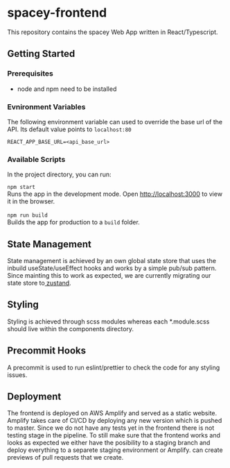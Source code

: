 # spacey-frontend

This repository contains the spacey Web App written in React/Typescript.

## Getting Started

### Prerequisites

- node and npm need to be installed

### Evnironment Variables

The following environment variable can used to override the base url of the API. Its default value points to `localhost:80`

```
REACT_APP_BASE_URL=<api_base_url>
```

### Available Scripts

In the project directory, you can run:

`npm start`<br>
Runs the app in the development mode. Open [http://localhost:3000](http://localhost:3000) to view it in the browser.
<br><br>
`npm run build`<br>
Builds the app for production to a `build` folder.

## State Management

State management is achieved by an own global state store that uses the inbuild useState/useEffect hooks and works by a simple pub/sub pattern. Since mainting this to work as expected, we are currently migrating our state store to[ zustand](https://github.com/pmndrs/zustand).

## Styling

Styling is achieved through scss modules whereas each \*.module.scss should live within the components directory.

## Precommit Hooks

A precommit is used to run eslint/prettier to check the code for any styling issues.

## Deployment

The frontend is deployed on AWS Amplify and served as a static website. Amplify takes care of CI/CD by deploying any new version which is pushed to master. Since we do not have any tests yet in the frontend there is not testing stage in the pipeline. To still make sure that the frontend works and looks as expected we either have the posibility to a staging branch and deploy everything to a separete staging environment or Amplify. can create previews of pull requests that we create.